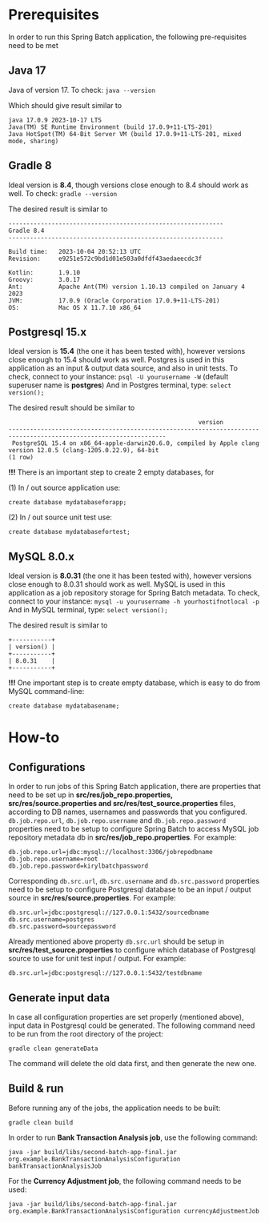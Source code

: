 # Prerequisites

In order to run this Spring Batch application, the following pre-requisites need to be met

## Java 17

Java of version 17.
To check: `java --version`

Which should give result similar to
```shell
java 17.0.9 2023-10-17 LTS
Java(TM) SE Runtime Environment (build 17.0.9+11-LTS-201)
Java HotSpot(TM) 64-Bit Server VM (build 17.0.9+11-LTS-201, mixed mode, sharing)
```

## Gradle 8

Ideal version is **8.4**, though versions close enough to 8.4 should work as well.
To check: `gradle --version`

The desired result is similar to
```shell
------------------------------------------------------------
Gradle 8.4
------------------------------------------------------------

Build time:   2023-10-04 20:52:13 UTC
Revision:     e9251e572c9bd1d01e503a0dfdf43aedaeecdc3f

Kotlin:       1.9.10
Groovy:       3.0.17
Ant:          Apache Ant(TM) version 1.10.13 compiled on January 4 2023
JVM:          17.0.9 (Oracle Corporation 17.0.9+11-LTS-201)
OS:           Mac OS X 11.7.10 x86_64
```

## Postgresql 15.x

Ideal version is **15.4** (the one it has been tested with), however versions close enough to 15.4 should work as well.
Postgres is used in this application as an input & output data source, and also in unit tests.
To check, connect to your instance: `psql -U yourusername -W` (default superuser name is **postgres**)
And in Postgres terminal, type: `select version();`

The desired result should be similar to
```shell
                                                     version                                                      
------------------------------------------------------------------------------------------------------------------
 PostgreSQL 15.4 on x86_64-apple-darwin20.6.0, compiled by Apple clang version 12.0.5 (clang-1205.0.22.9), 64-bit
(1 row)
```

**!!!** There is an important step to create 2 empty databases, for 

(1) In / out source application use:
```shell
create database mydatabaseforapp;
```

(2) In / out source unit test use:
```shell
create database mydatabasefortest;
```

## MySQL 8.0.x

Ideal version is **8.0.31** (the one it has been tested with), however versions close enough to 8.0.31 should work as well.
MySQL is used in this application as a job repository storage for Spring Batch metadata.
To check, connect to your instance: `mysql -u yourusername -h yourhostifnotlocal -p`
And in MySQL terminal, type: `select version();`

The desired result is similar to
```shell
+-----------+
| version() |
+-----------+
| 8.0.31    |
+-----------+
```

**!!!** One important step is to create empty database, which is easy to do from MySQL command-line:
```shell
create database mydatabasename;
```

# How-to

## Configurations

In order to run jobs of this Spring Batch application, there are properties that need to be set up in **src/res/job_repo.properties, src/res/source.properties and src/res/test_source.properties** files, according to DB names, usernames and passwords that you configured.
`db.job.repo.url`, `db.job.repo.username` and `db.job.repo.password` properties need to be setup to configure Spring Batch to access MySQL job repository metadata db in **src/res/job_repo.properties**. For example:
```properties
db.job.repo.url=jdbc:mysql://localhost:3306/jobrepodbname
db.job.repo.username=root
db.job.repo.password=kirylbatchpassword
```

Corresponding `db.src.url`, `db.src.username` and `db.src.password` properties need to be setup to configure Postgresql database to be an input / output source in **src/res/source.properties**. For example:
```properties
db.src.url=jdbc:postgresql://127.0.0.1:5432/sourcedbname
db.src.username=postgres
db.src.password=sourcepassword
```

Already mentioned above property `db.src.url` should be setup in **src/res/test_source.properties** to configure which database of Postgresql source to use for unit test input / output. For example:
```properties
db.src.url=jdbc:postgresql://127.0.0.1:5432/testdbname
```

## Generate input data

In case all configuration properties are set properly (mentioned above), input data in Postgresql could be generated. The following command need to be run from the root directory of the project:
```shell
gradle clean generateData
```

The command will delete the old data first, and then generate the new one.

## Build & run

Before running any of the jobs, the application needs to be built:
```shell
gradle clean build
```

In order to run **Bank Transaction Analysis job**, use the following command:
```shell
java -jar build/libs/second-batch-app-final.jar org.example.BankTransactionAnalysisConfiguration bankTransactionAnalysisJob
```

For the **Currency Adjustment job**, the following command needs to be used:
```shell
java -jar build/libs/second-batch-app-final.jar org.example.BankTransactionAnalysisConfiguration currencyAdjustmentJob
```